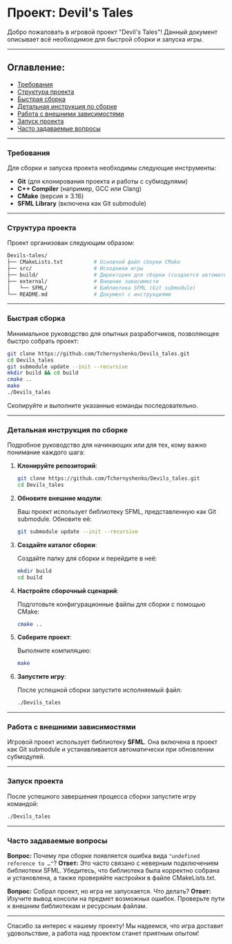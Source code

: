 # Проект: Devil's Tales

Добро пожаловать в игровой проект "Devil's Tales"! Данный документ описывает всё необходимое для быстрой сборки и запуска игры.

---

## Оглавление:

- [Требования](#требования)
- [Структура проекта](#структура-проекта)
- [Быстрая сборка](#быстрая-сборка)
- [Детальная инструкция по сборке](#детальная-инструкция-по-сборке)
- [Работа с внешними зависимостями](#работа-с-внешними-зависимостями)
- [Запуск проекта](#запуск-проекта)
- [Часто задаваемые вопросы](#часто-задаваемые-вопросы)

---

### Требования

Для сборки и запуска проекта необходимы следующие инструменты:

- **Git** (для клонирования проекта и работы с субмодулями)
- **C++ Compiler** (например, GCC или Clang)
- **CMake** (версия ≥ 3.16)
- **SFML Library** (включена как Git submodule)

---

### Структура проекта

Проект организован следующим образом:

```bash
Devils-tales/
├── CMakeLists.txt          # Основной файл сборки CMake
├── src/                    # Исходники игры
├── build/                  # Директория для сборки (создается автоматически)
├── external/               # Внешние зависимости
│   └── SFML/               # Библиотека SFML (Git submodule)
└── README.md               # Документ с инструкциями
```

---

### Быстрая сборка

Минимальное руководство для опытных разработчиков, позволяющее быстро собрать проект:

```bash
git clone https://github.com/Tchernyshenko/Devils_tales.git
cd Devils_tales
git submodule update --init --recursive
mkdir build && cd build
cmake ..
make
./Devils_tales
```

Скопируйте и выполните указанные команды последовательно.

---

### Детальная инструкция по сборке

Подробное руководство для начинающих или для тех, кому важно понимание каждого шага:

1. **Клонируйте репозиторий**:

	```bash
    git clone https://github.com/Tchernyshenko/Devils_tales.git
    cd Devils_tales
    ```

2. **Обновите внешние модули**:

	Ваш проект использует библиотеку SFML, представленную как Git submodule. Обновите её:

	```bash
    git submodule update --init --recursive
    ```

3. **Создайте каталог сборки**:

	Создайте папку для сборки и перейдите в неё:

	```bash
    mkdir build
    cd build
    ```

4. **Настройте сборочный сценарий**:

	Подготовьте конфигурационные файлы для сборки с помощью CMake:

	```bash
    cmake ..
    ```

5. **Соберите проект**:

	Выполните компиляцию:

	```bash
    make
    ```

6. **Запустите игру**:

	После успешной сборки запустите исполняемый файл:

	```bash
    ./Devils_tales
    ```

---

### Работа с внешними зависимостями

Игровой проект использует библиотеку **SFML**. Она включена в проект как Git submodule и устанавливается автоматически при обновлении субмодулей.

---

### Запуск проекта

После успешного завершения процесса сборки запустите игру командой:

```bash
./Devils_tales
```

---

### Часто задаваемые вопросы

**Вопрос:** Почему при сборке появляется ошибка вида `"undefined reference to …"`?
**Ответ:** Это часто связано с неверным подключением библиотеки SFML. Убедитесь, что библиотека была корректно собрана и установлена, а также проверяйте настройки в файле CMakeLists.txt.

**Вопрос:** Собрал проект, но игра не запускается. Что делать?
**Ответ:** Изучите вывод консоли на предмет возможных ошибок. Проверьте пути к внешним библиотекам и ресурсным файлам.

---

Спасибо за интерес к нашему проекту! Мы надеемся, что игра доставит удовольствие, а работа над проектом станет приятным опытом!
